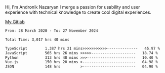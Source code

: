 Hi, I'm Andronik Nazaryan
I merge a passion for usability and user experience with technical knowledge to create cool digital experiences.

[My Gitlab](https://gitlab.com/anridev24)

<!--START_SECTION:waka-->

```txt
From: 28 March 2020 - To: 27 November 2024

Total Time: 3,017 hrs 40 mins

TypeScript        1,387 hrs 21 mins>>>>>>>>>>>--------------   45.97 %
JavaScript        565 hrs 26 mins >>>>>--------------------   18.74 %
Python            313 hrs 48 mins >>>----------------------   10.40 %
Vue.js            150 hrs 20 mins >------------------------   04.98 %
JSON              148 hrs         >------------------------   04.90 %
```

<!--END_SECTION:waka-->

